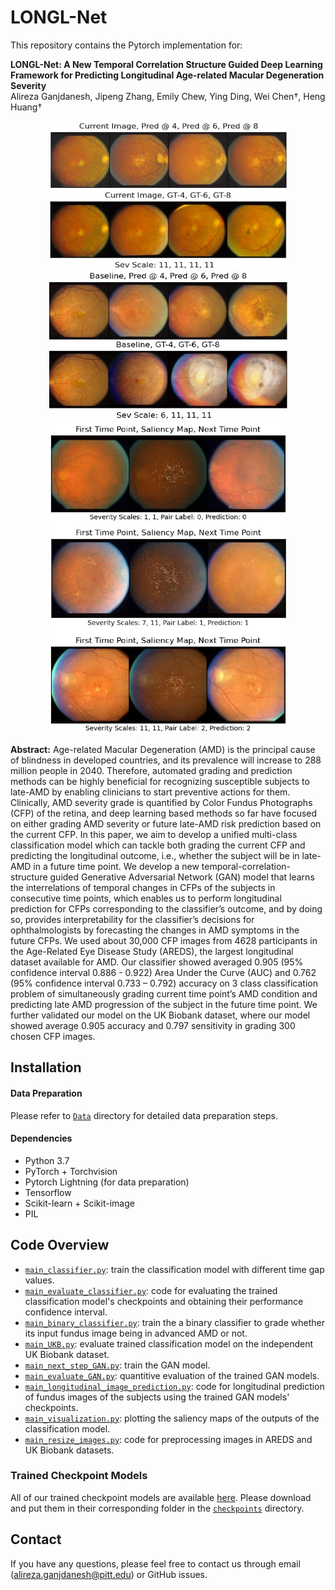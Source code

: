 # LONGL-Net

This repository contains the Pytorch implementation for:

**LONGL-Net: A New Temporal Correlation Structure Guided Deep Learning Framework for Predicting Longitudinal Age-related Macular Degeneration Severity**<br/>Alireza Ganjdanesh, Jipeng Zhang, Emily Chew, Ying Ding, Wei Chen&dagger;, Heng Huang&dagger;

<div align="center">
    <img style="display: inline" src=./Figures/LongitudinalPred.png width = '381px' height = '238px'>
    <img style="display: inline" src=./Figures/ProgressedMainText1.png width = '381px' height = '238px'>
</div>
<div align="center">
    <img style="display: inline" src=./Figures/saliency.png width = '381px' height = '498px'>
</div>

**Abstract:** Age-related Macular Degeneration (AMD) is the principal cause of blindness in developed countries, and its prevalence will increase to 288 million people in 2040. Therefore, automated grading and prediction methods can be highly beneficial for recognizing susceptible subjects to late-AMD by enabling clinicians to start preventive actions for them. Clinically, AMD severity grade is quantified by Color Fundus Photographs (CFP) of the retina, and deep learning based methods so far have focused on either grading AMD severity or future late-AMD risk prediction based on the current CFP. In this paper, we aim to develop a unified multi-class classification model which can tackle both grading the current CFP and predicting the longitudinal outcome, i.e., whether the subject will be in late-AMD in a future time point. We develop a new temporal-correlation-structure guided Generative Adversarial Network (GAN) model that learns the interrelations of temporal changes in CFPs of the subjects in consecutive time points, which enables us to perform longitudinal prediction for CFPs corresponding to the classifier’s outcome, and by doing so, provides interpretability for the classifier’s decisions for ophthalmologists by forecasting the changes in AMD symptoms in the future CFPs. We used about 30,000 CFP images from 4628 participants in the Age-Related Eye Disease Study (AREDS), the largest longitudinal dataset available for AMD. Our classifier showed averaged 0.905 (95% confidence interval 0.886 - 0.922) Area Under the Curve (AUC) and 0.762 (95% confidence interval 0.733 – 0.792) accuracy on 3 class classification problem of simultaneously grading current time point’s AMD condition and predicting late AMD progression of the subject in the future time point. We further validated our model on the UK Biobank dataset, where our model showed average 0.905 accuracy and 0.797 sensitivity in grading 300 chosen CFP images.

## Installation

#### Data Preparation
Please refer to [`Data`](./Data) directory for detailed data preparation steps.

#### Dependencies
- Python 3.7 
- PyTorch + Torchvision
- Pytorch Lightning (for data preparation)
- Tensorflow
- Scikit-learn + Scikit-image
- PIL

## Code Overview
- [`main_classifier.py`](main_classifier.py): train the classification model with different time gap values.
- [`main_evaluate_classifier.py`](main_evaluate_classifier.py): code for evaluating the trained classification model's checkpoints and obtaining their performance confidence interval.
- [`main_binary_classifier.py`](main_binary_classifier.py): train the a binary classifier to grade whether its input fundus image being in advanced AMD or not.
- [`main_UKB.py`](main_UKB.py): evaluate trained classification model on the independent UK Biobank dataset.
- [`main_next_step_GAN.py`](main_next_step_GAN.py): train the GAN model.
- [`main_evaluate_GAN.py`](main_evaluate_GAN.py): quantitive evaluation of the trained GAN models.
- [`main_longitudinal_image_prediction.py`](main_longitudinal_image_prediction.py): code for longitudinal prediction of fundus images of the subjects using the trained GAN models' checkpoints.
- [`main_visualization.py`](main_visualization.py): plotting the saliency maps of the outputs of the classification model.
- [`main_resize_images.py`](main_resize_images.py): code for preprocessing images in AREDS and UK Biobank datasets.

### Trained Checkpoint Models
All of our trained checkpoint models are available [here](https://drive.google.com/drive/folders/1fGw8NEiO32e0S5DriuxrI7nbySyNi-gk?usp=sharing). Please download and put them in their corresponding folder in the [`checkpoints`](Models/checkpoints) directory.

## Contact

If you have any questions, please feel free to contact us through email (alireza.ganjdanesh@pitt.edu) or GitHub issues.
